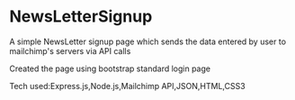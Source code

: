 # NewsLetterSignup
A simple NewsLetter signup page which sends the data entered by user to mailchimp's servers via API calls

Created the page using bootstrap standard login page

Tech used:Express.js,Node.js,Mailchimp API,JSON,HTML,CSS3



